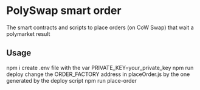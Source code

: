 # PolySwap smart order

The smart contracts and scripts to place orders (on CoW Swap) that wait a polymarket result

## Usage

npm i
create .env file with the var PRIVATE_KEY=your_private_key
npm run deploy
change the ORDER_FACTORY address in placeOrder.js by the one generated by the deploy script
npm run place-order

